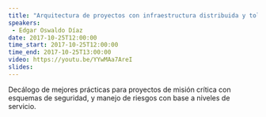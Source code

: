 ```yaml
---
title: "Arquitectura de proyectos con infraestructura distribuida y tolerante a fallas"
speakers:
 - Edgar Oswaldo Díaz
date: 2017-10-25T12:00:00
time_start: 2017-10-25T12:00:00
time_end: 2017-10-25T13:00:00
video: https://youtu.be/YYwMAa7AreI
slides: 
---
```


<p><span>Decálogo de mejores prácticas para proyectos de misión crítica con esquemas de seguridad, y manejo de riesgos con base a niveles de servicio.</span></p>